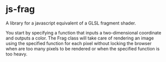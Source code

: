 # js-frag

A library for a javascript equivalent of a GLSL fragment shader.

You start by specifying a function that inputs a two-dimensional coordinate and outputs a color. The Frag class will take care of rendering an image using the specified function for each pixel without locking the browser when are too many pixels to be rendered or when the specified function is too heavy.
